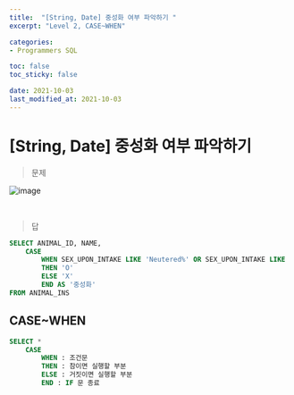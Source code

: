 ```yaml
---
title:  "[String, Date] 중성화 여부 파악하기 "
excerpt: "Level 2, CASE~WHEN"

categories:
- Programmers SQL

toc: false
toc_sticky: false

date: 2021-10-03
last_modified_at: 2021-10-03
---
```


# [String, Date] 중성화 여부 파악하기

> 문제

![image](https://user-images.githubusercontent.com/76996686/135758282-c0d08bc2-6a92-4b4c-996e-a9ead16416ac.png)



<br>

> 답

```sql
SELECT ANIMAL_ID, NAME,
    CASE
        WHEN SEX_UPON_INTAKE LIKE 'Neutered%' OR SEX_UPON_INTAKE LIKE 'Spayed%'
        THEN 'O'
        ELSE 'X'
        END AS '중성화'
FROM ANIMAL_INS
```

## CASE~WHEN

```SQL
SELECT *
    CASE
        WHEN : 조건문
        THEN : 참이면 실행할 부분
        ELSE : 거짓이면 실행할 부분
        END : IF 문 종료
```